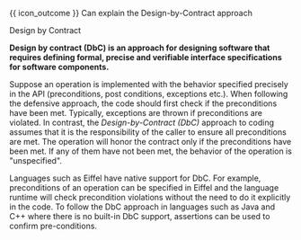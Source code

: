 <span id="prereqs"></span>

<span id="outcomes">{{ icon_outcome }} Can explain the Design-by-Contract approach</span>

<span id="title">Design by Contract</span>

<div id="body">

**<tooltip content="term was coined by Bertrand Meyer">Design by contract (DbC)</tooltip> is an approach for designing software that requires defining formal, precise and verifiable interface specifications for software components.** 

Suppose an operation is implemented with the behavior specified precisely in the API (preconditions, post conditions, exceptions etc.). When following the defensive approach, the code should first check if the preconditions have been met. Typically, exceptions are thrown if preconditions are violated. In contrast, the _Design-by-Contract (DbC)_ approach to coding assumes that it is the responsibility of the caller to ensure all preconditions are met. The operation will honor the contract only if the preconditions have been met. If any of them have not been met, the behavior of the operation is "unspecified". 

Languages such as Eiffel have native support for DbC. For example, preconditions of an operation can be specified in Eiffel and the language runtime will check precondition violations without the need to do it explicitly in the code. To follow the DbC approach in languages such as Java and C++ where there is no built-in DbC support, assertions can be used to confirm pre-conditions.

</div>

<div id="extras">

<include src="exercises.md" />

</div>